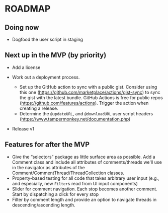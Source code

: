# ROADMAP

## Doing now

- Dogfood the user script in staging

## Next up in the MVP (by priority)

- Add a license

- Work out a deployment process.

  - Set up the GitHub action to sync with a public gist. Consider using this one (https://github.com/marketplace/actions/gist-sync) to sync the gist with the latest bundle. GitHub Actions is free for public repos (https://github.com/features/actions). Trigger the action when creating a release.
  - Determine the `@updateURL`, and `@downloadURL` user script headers (https://www.tampermonkey.net/documentation.php)

- Release v1

## Features for after the MVP

- Give the “selectors” package as little surface area as possible. Add a Comment class and include all attributes of comments/threads we'll use in the navigator as attributes of the Comment/CommentThread/ThreadCollection classes.
- Property-based testing for all code that takes arbitrary user input (e.g., and especially, new `Filter`s read from UI input components)
- Slider for comment navigation. Each stop becomes another comment. Start by dispatching a click for every stop
- Filter by comment length and provide an option to navigate threads in descending/ascending length.
